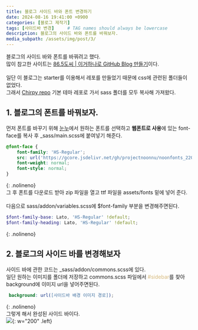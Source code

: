 ```yaml
---
title: 블로그 사이드 바와 폰트 변경하기
date: 2024-08-16 19:41:00 +0900
categories: [블로그 제작기]
tags: [사이드바 변경]     # TAG names should always be lowercase
description: 블로그의 사이드 바와 폰트를 바꿔보자.
media_subpath: /assets/img/post/3/
---
```


블로그의 사이드 바와 폰트를 바꿔려고 했다.   
많이 참고한 사이트는 [ 86.5도씨 | 이거하나로 GitHub Blog 만들기](https://www.handongbee.com/posts/GitHub-Blog-%EC%8B%9C%EC%9E%91%ED%95%98%EA%B8%B0/)이다.   
<br>
일단 이 블로그는 starter를 이용해서 레포를 만들었기 때문에 css에 관련된 폴더들이 없었다.   
그래서 [Chirpy repo](https://github.com/cotes2020/jekyll-theme-chirpy) 기본 테마 레포로 가서 sass 폴더를 모두 복사해 가져왔다.  

## 1. 블로그의 폰트를 바꿔보자.
먼저 폰트를 바꾸기 위해 [눈누](https://noonnu.cc/)에서 원하는 폰트를 선택하고 **웹폰트로 사용**에 있는 font-face를 복사 후 _sass/main.scss에 붙여넣기 해준다.   

```scss
@font-face {
    font-family: 'HS-Regular';
    src: url('https://gcore.jsdelivr.net/gh/projectnoonnu/noonfonts_2201-2@1.0/HS-Regular.woff') format('woff');
    font-weight: normal;
    font-style: normal;
}
```
{: .nolineno}
<br>
그 후 폰트를 다운로드 받아 zip 파일을 열고 ttf 파일을 assets/fonts 밑에 넣어 준다.    
<br>
다음으로 sass/addon/variables.scss에 $font-family 부분을 변경해주면된다.

```scss
$font-family-base: Lato, 'HS-Regular' !default;
$font-family-heading: Lato, 'HS-Regular' !default;
```
{: .nolineno}

## 2. 블로그의 사이드 바를 변경해보자

사이드 바에 관한 코드는 _sass/addon/commons.scss에 있다.   
일단 원하는 이미지를 폴더에 저장하고 commons.scss 파일에서 <span style="color: #d7ba7d">#sidebar</span>를 찾아 background에 이미지 url을 넣어주면된다.   
```scss
 background: url([사이드바 배경 이미지 경로]);
```
{: .nolineno}
<br>
그렇게 해서 완성된 사이드 바이다.
<br>
![](img1.png){: w="200" .left}
<br><br><br><br><br><br><br><br><br><br><br><br><br><br><br><br><br><br><br><br>